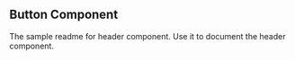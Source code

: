 ## Button Component

The sample readme for header component. Use it to document the header component.
